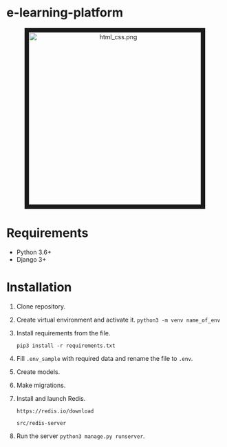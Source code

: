 # e-learning-platform

<p align="center">
   <img alt="" src="<a href="https://gifyu.com/image/Dxcc"><img src="https://s3.gifyu.com/images/html_css.png" alt="html_css.png" border="10" width = 400 align = right/></a>
</p>

# Requirements

* Python 3.6+
* Django 3+


# Installation

1. Clone repository.
   
2. Create virtual environment and activate it.
    `python3 -m venv name_of_env`

3. Install requirements from the file.

   `pip3 install -r requirements.txt`

4. Fill `.env_sample` with required data and rename the file to `.env`.

5. Create models.

6. Make migrations.

7. Install and launch Redis.

      `https://redis.io/download`

      `src/redis-server`

8. Run the server `python3 manage.py runserver`.


